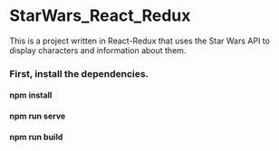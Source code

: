 # StarWars_React_Redux
This is a project written in React-Redux that uses the Star Wars API to display characters and information about them.

### First, install the dependencies.

#### npm install

#### npm run serve

#### npm run build
